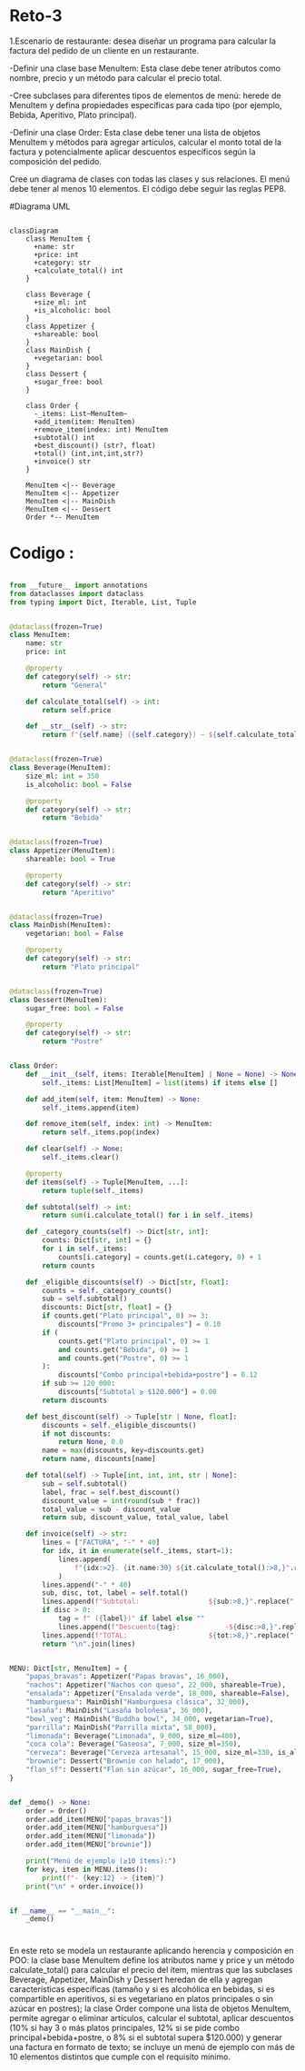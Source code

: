 # Reto-3

1.Escenario de restaurante: desea diseñar un programa para calcular la factura del pedido de un cliente en un restaurante.

-Definir una clase base MenuItem: Esta clase debe tener atributos como nombre, precio y un método para calcular el precio total.

-Cree subclases para diferentes tipos de elementos de menú: herede de MenuItem y defina propiedades específicas para cada tipo (por ejemplo, Bebida, Aperitivo, Plato principal).

-Definir una clase Order: Esta clase debe tener una lista de objetos MenuItem y métodos para agregar artículos, calcular el monto total de la factura y potencialmente aplicar descuentos específicos según la composición del pedido.

Cree un diagrama de clases con todas las clases y sus relaciones. El menú debe tener al menos 10 elementos. El código debe seguir las reglas PEP8.

#Diagrama UML

```mermaid

classDiagram
    class MenuItem {
      +name: str
      +price: int
      +category: str
      +calculate_total() int
    }

    class Beverage {
      +size_ml: int
      +is_alcoholic: bool
    }
    class Appetizer {
      +shareable: bool
    }
    class MainDish {
      +vegetarian: bool
    }
    class Dessert {
      +sugar_free: bool
    }

    class Order {
      -_items: List~MenuItem~
      +add_item(item: MenuItem)
      +remove_item(index: int) MenuItem
      +subtotal() int
      +best_discount() (str?, float)
      +total() (int,int,int,str?)
      +invoice() str
    }

    MenuItem <|-- Beverage
    MenuItem <|-- Appetizer
    MenuItem <|-- MainDish
    MenuItem <|-- Dessert
    Order *-- MenuItem
```
# Codigo :

```python

from __future__ import annotations
from dataclasses import dataclass
from typing import Dict, Iterable, List, Tuple


@dataclass(frozen=True)
class MenuItem:
    name: str
    price: int

    @property
    def category(self) -> str:
        return "General"

    def calculate_total(self) -> int:
        return self.price

    def __str__(self) -> str:
        return f"{self.name} ({self.category}) — ${self.calculate_total():,}".replace(",", ".")


@dataclass(frozen=True)
class Beverage(MenuItem):
    size_ml: int = 350
    is_alcoholic: bool = False

    @property
    def category(self) -> str:
        return "Bebida"


@dataclass(frozen=True)
class Appetizer(MenuItem):
    shareable: bool = True

    @property
    def category(self) -> str:
        return "Aperitivo"


@dataclass(frozen=True)
class MainDish(MenuItem):
    vegetarian: bool = False

    @property
    def category(self) -> str:
        return "Plato principal"


@dataclass(frozen=True)
class Dessert(MenuItem):
    sugar_free: bool = False

    @property
    def category(self) -> str:
        return "Postre"


class Order:
    def __init__(self, items: Iterable[MenuItem] | None = None) -> None:
        self._items: List[MenuItem] = list(items) if items else []

    def add_item(self, item: MenuItem) -> None:
        self._items.append(item)

    def remove_item(self, index: int) -> MenuItem:
        return self._items.pop(index)

    def clear(self) -> None:
        self._items.clear()

    @property
    def items(self) -> Tuple[MenuItem, ...]:
        return tuple(self._items)

    def subtotal(self) -> int:
        return sum(i.calculate_total() for i in self._items)

    def _category_counts(self) -> Dict[str, int]:
        counts: Dict[str, int] = {}
        for i in self._items:
            counts[i.category] = counts.get(i.category, 0) + 1
        return counts

    def _eligible_discounts(self) -> Dict[str, float]:
        counts = self._category_counts()
        sub = self.subtotal()
        discounts: Dict[str, float] = {}
        if counts.get("Plato principal", 0) >= 3:
            discounts["Promo 3+ principales"] = 0.10
        if (
            counts.get("Plato principal", 0) >= 1
            and counts.get("Bebida", 0) >= 1
            and counts.get("Postre", 0) >= 1
        ):
            discounts["Combo principal+bebida+postre"] = 0.12
        if sub >= 120_000:
            discounts["Subtotal ≥ $120.000"] = 0.08
        return discounts

    def best_discount(self) -> Tuple[str | None, float]:
        discounts = self._eligible_discounts()
        if not discounts:
            return None, 0.0
        name = max(discounts, key=discounts.get)
        return name, discounts[name]

    def total(self) -> Tuple[int, int, int, str | None]:
        sub = self.subtotal()
        label, frac = self.best_discount()
        discount_value = int(round(sub * frac))
        total_value = sub - discount_value
        return sub, discount_value, total_value, label

    def invoice(self) -> str:
        lines = ["FACTURA", "-" * 40]
        for idx, it in enumerate(self._items, start=1):
            lines.append(
                f"{idx:>2}. {it.name:30} ${it.calculate_total():>8,}".replace(",", ".")
            )
        lines.append("-" * 40)
        sub, disc, tot, label = self.total()
        lines.append(f"Subtotal:                 ${sub:>8,}".replace(",", "."))
        if disc > 0:
            tag = f" ({label})" if label else ""
            lines.append(f"Descuento{tag}:           -${disc:>8,}".replace(",", "."))
        lines.append(f"TOTAL:                    ${tot:>8,}".replace(",", "."))
        return "\n".join(lines)


MENU: Dict[str, MenuItem] = {
    "papas_bravas": Appetizer("Papas bravas", 16_000),
    "nachos": Appetizer("Nachos con queso", 22_000, shareable=True),
    "ensalada": Appetizer("Ensalada verde", 18_000, shareable=False),
    "hamburguesa": MainDish("Hamburguesa clásica", 32_000),
    "lasaña": MainDish("Lasaña boloñesa", 36_000),
    "bowl_veg": MainDish("Buddha bowl", 34_000, vegetarian=True),
    "parrilla": MainDish("Parrilla mixta", 58_000),
    "limonada": Beverage("Limonada", 9_000, size_ml=400),
    "coca cola": Beverage("Gaseosa", 7_000, size_ml=350),
    "cerveza": Beverage("Cerveza artesanal", 15_000, size_ml=330, is_alcoholic=True),
    "brownie": Dessert("Brownie con helado", 17_000),
    "flan_sf": Dessert("Flan sin azúcar", 16_000, sugar_free=True),
}


def _demo() -> None:
    order = Order()
    order.add_item(MENU["papas_bravas"])
    order.add_item(MENU["hamburguesa"])
    order.add_item(MENU["limonada"])
    order.add_item(MENU["brownie"])

    print("Menú de ejemplo (≥10 ítems):")
    for key, item in MENU.items():
        print(f"- {key:12} -> {item}")
    print("\n" + order.invoice())


if __name__ == "__main__":
    _demo()


```
#

En este reto se modela un restaurante aplicando herencia y composición en POO: la clase base MenuItem define los atributos name y price y un método calculate_total() para calcular el precio del ítem, mientras que las subclases Beverage, Appetizer, MainDish y Dessert heredan de ella y agregan características específicas (tamaño y si es alcohólica en bebidas, si es compartible en aperitivos, si es vegetariano en platos principales o sin azúcar en postres); la clase Order compone una lista de objetos MenuItem, permite agregar o eliminar artículos, calcular el subtotal, aplicar descuentos (10% si hay 3 o más platos principales, 12% si se pide combo principal+bebida+postre, o 8% si el subtotal supera $120.000) y generar una factura en formato de texto; se incluye un menú de ejemplo con más de 10 elementos distintos que cumple con el requisito mínimo.
